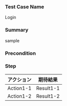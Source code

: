 ### Test Case Name
Login

### Summary
sample

### Precondition

### Step
| アクション | 期待結果 |
|---|---|
| Action1-1 | Result1-1 |
| Action1-2 | Result1-2 |
